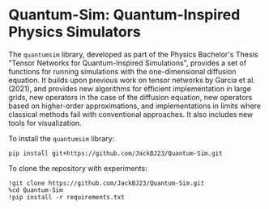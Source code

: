 # Quantum-Sim: Quantum-Inspired Physics Simulators

The `quantumsim` library, developed as part of the Physics Bachelor's Thesis "Tensor Networks for Quantum-Inspired Simulations", provides a set of functions for running simulations with the one-dimensional diffusion equation. It builds upon previous work on tensor networks by Garcia et al. (2021), and provides new algorithms for efficient implementation in large grids, new operators in the case of the diffusion equation, new operators based on higher-order approximations, and implementations in limits where classical methods fail with conventional approaches. It also includes new tools for visualization. 

To install the `quantumsim` library:

```
pip install git+https://github.com/JackBJ23/Quantum-Sim.git
```

To clone the repository with experiments:

```
!git clone https://github.com/JackBJ23/Quantum-Sim.git
%cd Quantum-Sim
!pip install -r requirements.txt
```
